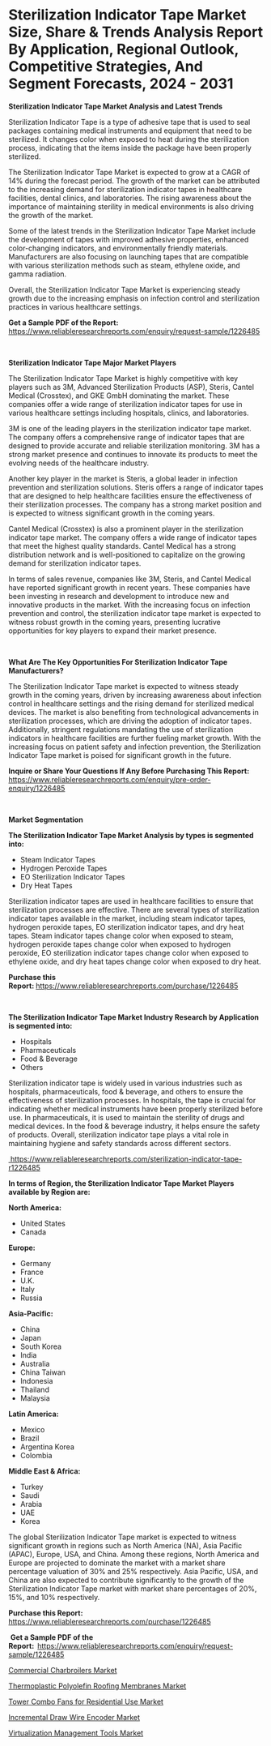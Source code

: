 <p><h1>Sterilization Indicator Tape Market Size, Share & Trends Analysis Report By Application, Regional Outlook, Competitive Strategies, And Segment Forecasts, 2024 - 2031</h1></p><p><strong>Sterilization Indicator Tape Market Analysis and Latest Trends</strong></p>
<p><p>Sterilization Indicator Tape is a type of adhesive tape that is used to seal packages containing medical instruments and equipment that need to be sterilized. It changes color when exposed to heat during the sterilization process, indicating that the items inside the package have been properly sterilized.</p><p>The Sterilization Indicator Tape Market is expected to grow at a CAGR of 14% during the forecast period. The growth of the market can be attributed to the increasing demand for sterilization indicator tapes in healthcare facilities, dental clinics, and laboratories. The rising awareness about the importance of maintaining sterility in medical environments is also driving the growth of the market.</p><p>Some of the latest trends in the Sterilization Indicator Tape Market include the development of tapes with improved adhesive properties, enhanced color-changing indicators, and environmentally friendly materials. Manufacturers are also focusing on launching tapes that are compatible with various sterilization methods such as steam, ethylene oxide, and gamma radiation.</p><p>Overall, the Sterilization Indicator Tape Market is experiencing steady growth due to the increasing emphasis on infection control and sterilization practices in various healthcare settings.</p></p>
<p><strong>Get a Sample PDF of the Report:&nbsp;</strong> <a href="https://www.reliableresearchreports.com/enquiry/request-sample/1226485">https://www.reliableresearchreports.com/enquiry/request-sample/1226485</a></p>
<p>&nbsp;</p>
<p><strong>Sterilization Indicator Tape Major Market Players</strong></p>
<p><p>The Sterilization Indicator Tape Market is highly competitive with key players such as 3M, Advanced Sterilization Products (ASP), Steris, Cantel Medical (Crosstex), and GKE GmbH dominating the market. These companies offer a wide range of sterilization indicator tapes for use in various healthcare settings including hospitals, clinics, and laboratories.</p><p>3M is one of the leading players in the sterilization indicator tape market. The company offers a comprehensive range of indicator tapes that are designed to provide accurate and reliable sterilization monitoring. 3M has a strong market presence and continues to innovate its products to meet the evolving needs of the healthcare industry.</p><p>Another key player in the market is Steris, a global leader in infection prevention and sterilization solutions. Steris offers a range of indicator tapes that are designed to help healthcare facilities ensure the effectiveness of their sterilization processes. The company has a strong market position and is expected to witness significant growth in the coming years.</p><p>Cantel Medical (Crosstex) is also a prominent player in the sterilization indicator tape market. The company offers a wide range of indicator tapes that meet the highest quality standards. Cantel Medical has a strong distribution network and is well-positioned to capitalize on the growing demand for sterilization indicator tapes.</p><p>In terms of sales revenue, companies like 3M, Steris, and Cantel Medical have reported significant growth in recent years. These companies have been investing in research and development to introduce new and innovative products in the market. With the increasing focus on infection prevention and control, the sterilization indicator tape market is expected to witness robust growth in the coming years, presenting lucrative opportunities for key players to expand their market presence.</p></p>
<p>&nbsp;</p>
<p><strong>What Are The Key Opportunities For Sterilization Indicator Tape Manufacturers?</strong></p>
<p><p>The Sterilization Indicator Tape market is expected to witness steady growth in the coming years, driven by increasing awareness about infection control in healthcare settings and the rising demand for sterilized medical devices. The market is also benefiting from technological advancements in sterilization processes, which are driving the adoption of indicator tapes. Additionally, stringent regulations mandating the use of sterilization indicators in healthcare facilities are further fueling market growth. With the increasing focus on patient safety and infection prevention, the Sterilization Indicator Tape market is poised for significant growth in the future.</p></p>
<p><strong>Inquire or Share Your Questions If Any Before Purchasing This Report:</strong> <a href="https://www.reliableresearchreports.com/enquiry/pre-order-enquiry/1226485">https://www.reliableresearchreports.com/enquiry/pre-order-enquiry/1226485</a></p>
<p>&nbsp;</p>
<p><strong>Market Segmentation</strong></p>
<p><strong>The Sterilization Indicator Tape Market Analysis by types is segmented into:</strong></p>
<p><ul><li>Steam Indicator Tapes</li><li>Hydrogen Peroxide Tapes</li><li>EO Sterilization Indicator Tapes</li><li>Dry Heat Tapes</li></ul></p>
<p><p>Sterilization indicator tapes are used in healthcare facilities to ensure that sterilization processes are effective. There are several types of sterilization indicator tapes available in the market, including steam indicator tapes, hydrogen peroxide tapes, EO sterilization indicator tapes, and dry heat tapes. Steam indicator tapes change color when exposed to steam, hydrogen peroxide tapes change color when exposed to hydrogen peroxide, EO sterilization indicator tapes change color when exposed to ethylene oxide, and dry heat tapes change color when exposed to dry heat.</p></p>
<p><strong>Purchase this Report:&nbsp;</strong><a href="https://www.reliableresearchreports.com/purchase/1226485">https://www.reliableresearchreports.com/purchase/1226485</a></p>
<p>&nbsp;</p>
<p><strong>The Sterilization Indicator Tape Market Industry Research by Application is segmented into:</strong></p>
<p><ul><li>Hospitals</li><li>Pharmaceuticals</li><li>Food & Beverage</li><li>Others</li></ul></p>
<p><p>Sterilization indicator tape is widely used in various industries such as hospitals, pharmaceuticals, food & beverage, and others to ensure the effectiveness of sterilization processes. In hospitals, the tape is crucial for indicating whether medical instruments have been properly sterilized before use. In pharmaceuticals, it is used to maintain the sterility of drugs and medical devices. In the food & beverage industry, it helps ensure the safety of products. Overall, sterilization indicator tape plays a vital role in maintaining hygiene and safety standards across different sectors.</p></p>
<p><a href="https://www.reliableresearchreports.com/sterilization-indicator-tape-r1226485">&nbsp;https://www.reliableresearchreports.com/sterilization-indicator-tape-r1226485</a></p>
<p><strong>In terms of Region, the Sterilization Indicator Tape Market Players available by Region are:</strong></p>
<p>
    <p> <strong> North America: </strong>
        <ul>
            <li>United States</li>
            <li>Canada</li>
        </ul>
        </p> 
    <p> <strong> Europe: </strong>
        <ul>
            <li>Germany</li>
            <li>France</li>
            <li>U.K.</li>
            <li>Italy</li>
            <li>Russia</li>
        </ul>
        </p> 
    <p> <strong> Asia-Pacific: </strong>
        <ul>
            <li>China</li>
            <li>Japan</li>
            <li>South Korea</li>
            <li>India</li>
            <li>Australia</li>
            <li>China Taiwan</li>
            <li>Indonesia</li>
            <li>Thailand</li>
            <li>Malaysia</li>
        </ul>
        </p> 
    <p> <strong> Latin America: </strong>
        <ul>
            <li>Mexico</li>
            <li>Brazil</li>
            <li>Argentina Korea</li>
            <li>Colombia</li>
        </ul>
        </p> 
    <p> <strong> Middle East & Africa: </strong>
        <ul>
            <li>Turkey</li>
            <li>Saudi</li>
            <li>Arabia</li>
            <li>UAE</li>
            <li>Korea</li>
        </ul>
    </p>
    </p>
<p><p>The global Sterilization Indicator Tape market is expected to witness significant growth in regions such as North America (NA), Asia Pacific (APAC), Europe, USA, and China. Among these regions, North America and Europe are projected to dominate the market with a market share percentage valuation of 30% and 25% respectively. Asia Pacific, USA, and China are also expected to contribute significantly to the growth of the Sterilization Indicator Tape market with market share percentages of 20%, 15%, and 10% respectively.</p></p>
<p><strong>Purchase this Report: </strong><a href="https://www.reliableresearchreports.com/purchase/1226485">https://www.reliableresearchreports.com/purchase/1226485</a></p>
<p>&nbsp;<strong>Get a Sample PDF of the Report:&nbsp;&nbsp;</strong><a href="https://www.reliableresearchreports.com/enquiry/request-sample/1226485">https://www.reliableresearchreports.com/enquiry/request-sample/1226485</a></p>
<p><strong></strong></p>
<p><p><a href="https://www.linkedin.com/pulse/global-commercial-charbroilers-market-size-expected-experience-fcnee?trackingId=sfjQGfPetc%2BXA3Od4L%2FIEg%3D%3D">Commercial Charbroilers Market</a></p><p><a href="https://issuu.com/reportprime-2/docs/thermoplastic-polyolefin-roofing-membranes-market-">Thermoplastic Polyolefin Roofing Membranes Market</a></p><p><a href="https://github.com/graysonwolfe1913/Market-Research-Report-List-1/blob/main/tower-combo-fans-for-residential-use-market.md">Tower Combo Fans for Residential Use Market</a></p><p><a href="https://github.com/obertPattersbG/Market-Research-Report-List-1/blob/main/incremental-draw-wire-encoder-market.md">Incremental Draw Wire Encoder Market</a></p><p><a href="https://www.linkedin.com/pulse/virtualization-management-tools-market-size-share-analysis-6xlge?trackingId=03U0WyvzrvXCQoFhARc4kg%3D%3D">Virtualization Management Tools Market</a></p></p>